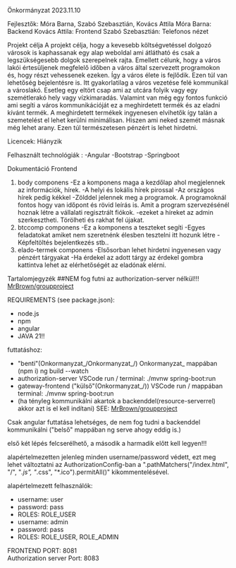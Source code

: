 Önkormányzat
2023.11.10






Fejlesztők: Móra Barna, Szabó Szebasztián, Kovács Attila
Móra Barna: Backend
Kovács Attila: Frontend
Szabó Szebasztián: Telefonos nézet


Projekt célja
A projekt célja, hogy a kevesebb költségvetéssel dolgozó városok is kaphassanak egy alap weboldal ami átlátható és csak a legszükségesebb dolgok szerepelnek rajta. Emellett célunk, hogy a város lakói értesüljenek megfelelő időben a város által szervezett programokon és, hogy részt vehessenek ezeken. Így a város élete is fejlődik. Ezen túl van lehetőség bejelentésre is. Itt gyakorlatilag a város vezetése felé kommunikál a városlakó. Esetleg egy eltört csap ami az utcára folyik vagy egy szemétlerakó hely vagy vízkimaradás. Valamint van még egy fontos funkció ami segíti a város kommunikációját ez a meghirdetett termék és az eladni kívánt termék. A meghirdetett termékek ingyenesen elvihetők így talán a szemetelést el lehet kerülni minimálisan. Hiszen ami neked szemét másnak még lehet arany. Ezen túl természetesen pénzért is lehet hirdetni.

Licencek: Hiányzik

Felhasznált technológiák :
-Angular
-Bootstrap
-Springboot













Dokumentáció
Frontend

1)	body componens
-Ez a komponens maga a kezdőlap ahol megjelennek az információk, hírek. 
-A helyi és lokális hírek pirossal
-Az országos hírek pedig kékkel
-Zölddel jelennek meg a programok. A programoknál fontos hogy van időpont és rövid leírás is. Amit a program szervezésénél hoznak létre a vállalati regisztrált fiókok.
-ezeket a híreket az admin szerkesztheti. Törölheti és rakhat fel újakat.
2) btccomp componens
	-Ez a komponens a teszteket segíti
	-Egyes feladatokat amiket nem szeretnénk élesben tesztelni itt hozunk létre
	-Képfeltöltés bejelentkezés stb..
3) elado-termek componens
	-Elsősorban lehet hirdetni ingyenesen vagy pénzért tárgyakat
-Ha érdekel az adott tárgy az érdekel gombra kattintva lehet az elérhetőségét az eladónak elérni.



Tartalomjegyzék
##NEM fog futni az authorization-server nélkül!!! [MrBrown/groupproject](https://github.com/MrBrown16/Groupproject-backend)<br>

REQUIREMENTS (see package.json): 
- node.js
- npm
- angular
- JAVA 21!!


futtatáshoz: 
- "benti"(Onkormanyzat_/Onkormanyzat_/) Onkormanyzat_ mappában (npm i) ng build --watch<br>
- authorization-server VSCode run / terminal: ./mvnw spring-boot:run
- gateway-frontend ("külső"(Onkormanyzat_/)) VSCode run / mappában terminal: ./mvnw spring-boot:run
- (ha tényleg kommunikálni akartok a backenddel(resource-serverrel) akkor azt is el kell indítani) SEE: [MrBrown/groupproject](https://github.com/MrBrown16/Groupproject-backend)

Csak angular futtatása lehetséges, de nem fog tudni a backenddel kommunikálni ("belső" mappában ng serve ahogy eddig is.)


első két lépés felcserélhető, a második a harmadik előtt kell legyen!!!<br>


alapértelmezetten jelenleg minden username/password védett, ezt meg lehet változtatni az AuthorizationConfig-ban a ".pathMatchers("/index.html", "/", "*.js", "*.css", "*.ico").permitAll()" kikommentelésével.


alapértelmezett felhasználók:
- username: user
- password: pass
- ROLES: ROLE_USER
- username: admin
- password: pass
- ROLES: ROLE_USER, ROLE_ADMIN


FRONTEND PORT: 8081<br>
Authorization server Port: 8083<br>





